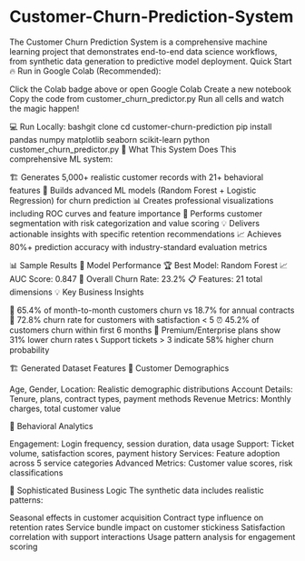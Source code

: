 # Customer-Churn-Prediction-System
The Customer Churn Prediction System is a comprehensive machine learning project that demonstrates end-to-end data science workflows, from synthetic data generation to predictive model deployment. 
 Quick Start
🔥 Run in Google Colab (Recommended):

Click the Colab badge above or open Google Colab
Create a new notebook
Copy the code from customer_churn_predictor.py
Run all cells and watch the magic happen!

💻 Run Locally:
bashgit clone <repository-url>
cd customer-churn-prediction
pip install pandas numpy matplotlib seaborn scikit-learn
python customer_churn_predictor.py
🎯 What This System Does
This comprehensive ML system:

🏗️ Generates 5,000+ realistic customer records with 21+ behavioral features
🤖 Builds advanced ML models (Random Forest + Logistic Regression) for churn prediction
📊 Creates professional visualizations including ROC curves and feature importance
🧠 Performs customer segmentation with risk categorization and value scoring
💡 Delivers actionable insights with specific retention recommendations
📈 Achieves 80%+ prediction accuracy with industry-standard evaluation metrics

📊 Sample Results
🎯 Model Performance
🏆 Best Model: Random Forest
📈 AUC Score: 0.847
🎯 Overall Churn Rate: 23.2%
📋 Features: 21 total dimensions
💡 Key Business Insights

📱 65.4% of month-to-month customers churn vs 18.7% for annual contracts
🚨 72.8% churn rate for customers with satisfaction < 5
⏰ 45.2% of customers churn within first 6 months
🎯 Premium/Enterprise plans show 31% lower churn rates
📞 Support tickets > 3 indicate 58% higher churn probability

🏗️ Generated Dataset Features
👥 Customer Demographics

Age, Gender, Location: Realistic demographic distributions
Account Details: Tenure, plans, contract types, payment methods
Revenue Metrics: Monthly charges, total customer value

📱 Behavioral Analytics

Engagement: Login frequency, session duration, data usage
Support: Ticket volume, satisfaction scores, payment history
Services: Feature adoption across 5 service categories
Advanced Metrics: Customer value scores, risk classifications

🧠 Sophisticated Business Logic
The synthetic data includes realistic patterns:

Seasonal effects in customer acquisition
Contract type influence on retention rates
Service bundle impact on customer stickiness
Satisfaction correlation with support interactions
Usage pattern analysis for engagement scoring
